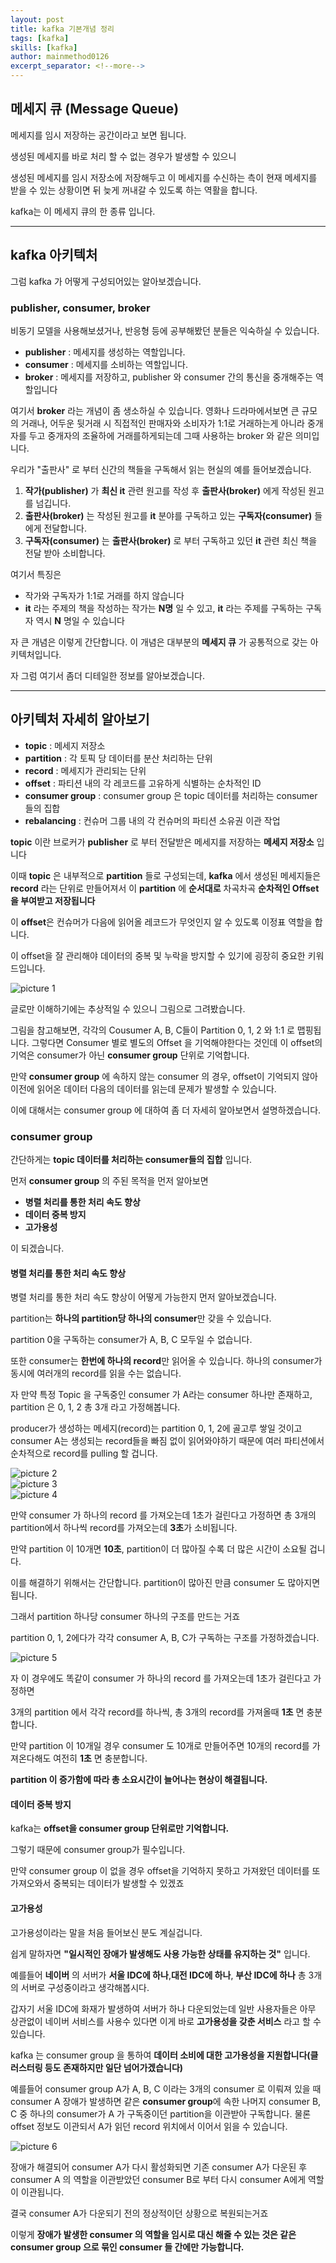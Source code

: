 ```yaml
---
layout: post
title: kafka 기본개념 정리
tags: [kafka]
skills: [kafka]
author: mainmethod0126
excerpt_separator: <!--more-->
---
```


## 메세지 큐 (Message Queue)

메세지를 임시 저장하는 공간이라고 보면 됩니다.

생성된 메세지를 바로 처리 할 수 없는 경우가 발생할 수 있으니

생성된 메세지를 임시 저장소에 저장해두고 이 메세지를 수신하는 측이 현재 메세지를 받을 수 있는 상황이면 뒤 늦게 꺼내갈 수 있도록 하는 역활을 합니다.

kafka는 이 메세지 큐의 한 종류 입니다.

---

## kafka 아키텍처

그럼 kafka 가 어떻게 구성되어있는 알아보겠습니다.

### publisher, consumer, broker

비동기 모델을 사용해보셨거나, 반응형 등에 공부해봤던 분들은 익숙하실 수 있습니다.

* **publisher** : 메세지를 생성하는 역할입니다.
* **consumer** : 메세지를 소비하는 역할입니다.
* **broker** : 메세지를 저장하고, publisher 와 consumer 간의 통신을 중개해주는 역할입니다

여기서 **broker** 라는 개념이 좀 생소하실 수 있습니다.
영화나 드라마에서보면 큰 규모의 거래나, 어두운 뒷거래 시 직접적인 판매자와 소비자가 1:1로 거래하는게 아니라 중개자를 두고 중개자의 조율하에 거래를하게되는데 그때 사용하는 broker 와 같은 의미입니다.

우리가 "출판사" 로 부터 신간의 책들을 구독해서 읽는 현실의 예를 들어보겠습니다.

1. **작가(publisher)** 가 **최신 it** 관련 원고를 작성 후 **출판사(broker)** 에게 작성된 원고를 넘깁니다.
2. **출판사(broker)** 는 작성된 원고를 **it** 분야를 구독하고 있는 **구독자(consumer)** 들에게 전달합니다.
3. **구독자(consumer)** 는 **출판사(broker)** 로 부터 구독하고 있던  **it** 관련 최신 책을 전달 받아 소비합니다.

여기서 특징은

- 작가와 구독자가 1:1로 거래를 하지 않습니다
- **it** 라는 주제의 책을 작성하는 작가는 **N명** 일 수 있고, **it** 라는 주제를 구독하는 구독자 역시 **N** 명일 수 있습니다

자 큰 개념은 이렇게 간단합니다.
이 개념은 대부분의 **메세지 큐** 가 공통적으로 갖는 아키텍처입니다.

자 그럼 여기서 좀더 디테일한 정보를 알아보겠습니다.

---

## 아키텍처 자세히 알아보기

- **topic** : 메세지 저장소
- **partition** : 각 토픽 당 데이터를 분산 처리하는 단위
- **record** : 메세지가 관리되는 단위
- **offset** : 파티션 내의 각 레코드를 고유하게 식별하는 순차적인 ID
- **consumer group** : consumer group 은 topic 데이터를 처리하는 consumer들의 집합
- **rebalancing** : 컨슈머 그룹 내의 각 컨슈머의 파티션 소유권 이관 작업

**topic** 이란 브로커가 **publisher** 로 부터 전달받은 메세지를 저장하는 **메세지 저장소** 입니다

이때 **topic** 은 내부적으로 **partition** 들로 구성되는데,
**kafka** 에서 생성된 메세지들은 **record** 라는 단위로 만들어져서 이 **partition** 에 **순서대로** 차곡차곡 **순차적인 Offset을 부여받고 저장됩니다**

이 **offset**은 컨슈머가 다음에 읽어올 레코드가 무엇인지 알 수 있도록 이정표 역할을 합니다.

이 offset을 잘 관리해야 데이터의 중복 및 누락을 방지할 수 있기에 굉장히 중요한 키워드입니다.

![picture 1](../../images/754daf4c1c1d78d9980464179ea4252a60dee2c63a3761d9a3590b298ea9bbe5.png) 

글로만 이해하기에는 추상적일 수 있으니 그림으로 그려봤습니다.

그림을 참고해보면, 각각의 Cousumer A, B, C들이 Partition 0, 1, 2 와 1:1 로 맵핑됩니다.
그렇다면 Consumer 별로 별도의 Offset 을 기억해야한다는 것인데 이 offset의 기억은 consumer가 아닌 **consumer group** 단위로 기억합니다.

만약 **consumer group** 에 속하지 않는 consumer 의 경우, offset이 기억되지 않아 이전에 읽어온 데이터 다음의 데이터를 읽는데 문제가 발생할 수 있습니다.

이에 대해서는 consumer group 에 대하여 좀 더 자세히 알아보면서 설명하겠습니다.
### consumer group

간단하게는 **topic 데이터를 처리하는 consumer들의 집합** 입니다.

먼저 **consumer group** 의 주된 목적을 먼저 알아보면

- **병렬 처리를 통한 처리 속도 향상**
- **데이터 중복 방지**
- **고가용성**

이 되겠습니다.

#### 병렬 처리를 통한 처리 속도 향상

병렬 처리를 통한 처리 속도 향상이 어떻게 가능한지 먼저 알아보겠습니다.

partition는 **하나의 partition당 하나의 consumer**만 갖을 수 있습니다.

partition 0을 구독하는 consumer가 A, B, C 모두일 수 없습니다.

또한 consumer는 **한번에 하나의 record**만 읽어올 수 있습니다. 하나의 consumer가 동시에 여러개의 record를 읽을 수는 없습니다.

자 만약 특정 Topic 을 구독중인 consumer 가 A라는 consumer 하나만 존재하고, partition 은 0, 1, 2 총 3개 라고 가정해봅니다.

producer가 생성하는 메세지(record)는 partition 0, 1, 2에 골고루 쌓일 것이고 consumer A는 생성되는 record들을 빠짐 없이 읽어와야하기 때문에 여러 파티션에서 순차적으로 record를 pulling 할 겁니다.

![picture 2](../../images/f45fc3baedb33a08973ea2f2d8aeab8dae167052b3061b8188bca7358ae43f62.png)  
![picture 3](../../images/7537f9f3822067aca841ae94422f3b53d97acf9f855e5e17736e79b8d6396ca2.png)  
![picture 4](../../images/55a7cb8068ee0ee738ceef92d9f819673ad40ee2ad08cab454d26d0dbc5bbc76.png)  

만약 consumer 가 하나의 record 를 가져오는데 1초가 걸린다고 가정하면
총 3개의 partition에서 하나씩 record를 가져오는데 **3초**가 소비됩니다.

만약 partition 이 10개면 **10초**, partition이 더 많아질 수록 더 많은 시간이 소요될 겁니다.

이를 해결하기 위해서는 간단합니다. partition이 많아진 만큼 consumer 도 많아지면 됩니다.

그래서 partition 하나당 consumer 하나의 구조를 만드는 거죠

partition 0, 1, 2에다가 각각 consumer A, B, C가 구독하는 구조를 가정하겠습니다.

![picture 5](../../images/a2b31b94489d2d9158689d464e29b49f332ac90c6aa6dbf3df4554ea6121b624.png)  

자 이 경우에도 똑같이 consumer 가 하나의 record 를 가져오는데 1초가 걸린다고 가정하면

3개의 partition 에서 각각 record를 하나씩, 총 3개의 record를 가져올때 **1초** 면 충분합니다.

만약 partition 이 10개일 경우 consumer 도 10개로 만들어주면 10개의 record를 가져온다해도 여전히 **1초** 면 충분합니다.

**partition 이 증가함에 따라 총 소요시간이 늘어나는 현상이 해결됩니다.**

#### 데이터 중복 방지

kafka는 **offset을 consumer group 단위로만 기억합니다.**

그렇기 때문에 consumer group가 필수입니다.

만약 consumer group 이 없을 경우 offset을 기억하지 못하고 가져왔던 데이터를 또 가져오와서 중복되는 데이터가 발생할 수 있겠죠

#### 고가용성

고가용성이라는 말을 처음 들어보신 분도 계실겁니다.

쉽게 말하자면 **"일시적인 장애가 발생해도 사용 가능한 상태를 유지하는 것"** 입니다.

예를들어 **네이버** 의 서버가 **서울 IDC에 하나**,**대전 IDC에 하나**, **부산 IDC에 하나** 총 3개의 서버로 구성중이라고 생각해봅시다.

갑자기 서울 IDC에 화재가 발생하여 서버가 하나 다운되었는데 일반 사용자들은 아무 상관없이 네이버 서비스를 사용수 있다면 이게 바로 **고가용성을 갖춘 서비스** 라고 할 수 있습니다.

kafka 는 consumer group 을 통하여 **데이터 소비에 대한 고가용성을 지원합니다(클러스터링 등도 존재하지만 일단 넘어가겠습니다)**

예를들어 consumer group A가 A, B, C 이라는 3개의 consumer 로 이뤄져 있을 때 consumer A 장애가 발생하면 같은 **consumer group**에 속한 나머지 consumer B, C 중 하나의 consumer가 A 가 구독중이던 partition을 이관받아 구독합니다. 물론 offset 정보도 이관되서 A가 읽던 record 위치에서 이어서 읽을 수 있습니다.

![picture 6](../../images/54a357708c1f8a12fefbc5655f488de5eed1d28226123dd5af5c4be4fa2bf137.png)  

장애가 해결되어 consumer A가 다시 활성화되면 기존 consumer A가 다운된 후 consumer A 의 역할을 이관받았던 consumer B로 부터 다시 consumer A에게 역할이 이관됩니다.

결국 consumer A가 다운되기 전의 정상적이던 상황으로 복원되는거죠

이렇게 **장애가 발생한 consumer 의 역할을 임시로 대신 해줄 수 있는 것은 같은 consumer group 으로 묶인 consumer 들 간에만 가능합니다.**







